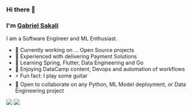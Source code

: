 ### Hi there 👋
### I'm [Gabriel Sakali](https://sakalig.github.io/)
 
  I am a Software Engineer and ML Enthusiast.
  - 🏢 Currently working on ... Open Source projects
  - 🏢 Experienced with delivering Payment Solutions
  - 🌱 Learning Spring, Flutter, Data Engineering and Go
  - 🌱 Enjoying DataCamp content, Devops and automation of workflows
  - ⚡ Fun fact: I play some guitar
  - 👯 Open to collaborate on any Python, ML Model deployment, or Data Engineering project



<img src="https://github-readme-stats.vercel.app/api?username=sakalig&&show_icons=true&title_color=ffffff&icon_color=bb2acf&text_color=daf7dc&bg_color=151515" />

<img src="http://github-readme-streak-stats.herokuapp.com?user=sakalig&hide_border=true&theme=black-ice&background=3D3D3D&stroke=00E6FE" />

<!--<h3 align="left">❤ Support me:</h3>
<p><a href="https://www.buymeacoffee.com/stotheatotheu"> <img align="left" src="https://cdn.buymeacoffee.com/buttons/v2/default-yellow.png" height="50" width="210" alt="julianasau" /></a></p><br><br>
-->
<!--
<p align="left"> <img src="https://komarev.com/ghpvc/?username=JulianaSau&style=flat-square&color=brightgreen" alt="JulianaSau" /></p>
--!>
